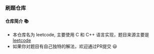 ### 刷题仓库 
#### 仓库简介 :books:
  - 本仓库名为 leetcode, 主要使用 C 和 C++ 语言实现，题目来源主要是 [leetcode](https://leetcode.com/problemset/)
  - 如果你对题目有自己独特的解法，欢迎通过PR提交 :smiley:
